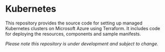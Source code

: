 # Kubernetes

This repository provides the source code for setting up managed Kubernetes clusters on Microsoft Azure using Terraform. It includes code for deploying the resources, components and sample manifests.

_Please note this repository is under development and subject to change._